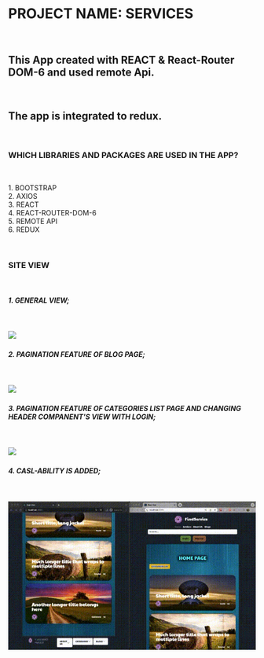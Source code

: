 <h1> PROJECT NAME: SERVICES </h1></br>

<h2> This App created with REACT & React-Router DOM-6 and used remote Api. </h2>  </br>

<h2> The app is integrated to redux. </h2> </br>

<h3> WHICH LIBRARIES AND PACKAGES ARE USED IN THE APP? </h3> </br>

<p> 1. BOOTSTRAP </br> 
2. AXIOS </br>
3. REACT </br>
4. REACT-ROUTER-DOM-6 </br>
5. REMOTE API </br>
6. REDUX  </p> </br>

<h3> SITE VIEW </h3> </br>

<h5> 1. GENERAL VIEW;  </h5>  </br>

![](./src/ASSETS/gifs/proje13-screen1.gif) </br>

<h5> 2. PAGINATION FEATURE OF BLOG PAGE;   </h5>  </br>

![](./src/ASSETS/gifs/proje13-screen2.gif) </br>

<h5> 3. PAGINATION FEATURE OF CATEGORIES LIST PAGE AND CHANGING HEADER COMPANENT'S VIEW WITH LOGIN; </h5>  </br>

![](./src/ASSETS/gifs/proje13-screen3.gif) </br>

<h5> 4. CASL-ABILITY IS ADDED; </h5>  </br>

![](./src/ASSETS/gifs/screen4.gif) </br>
